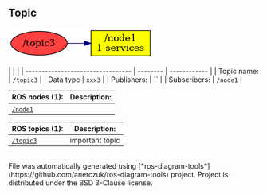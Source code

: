 <!--
File was automatically generated using 'ros-diagram-tools' project.
Project is distributed under the BSD 3-Clause license.
-->

## Topic

[![/topic3](t__topic3.png "/topic3")](t__topic3.png)

|  |  |
| --------------------------------- | -------- | ------------ |
| Topic name: | `/topic3` |
| Data type | `xxx3` |
| Publishers: | `` |
| Subscribers: | `/node1` |


| ROS nodes (1): | Description: |
| ----------------------------------- | ------------ |
| [`/node1`](n__node1.html) |  |

| ROS topics (1): | Description: |
| ----------------------------------- | ------------ |
| [`/topic3`](t__topic3.html) | important topic |


</br>
File was automatically generated using [*ros-diagram-tools*](https://github.com/anetczuk/ros-diagram-tools) project.
Project is distributed under the BSD 3-Clause license.
